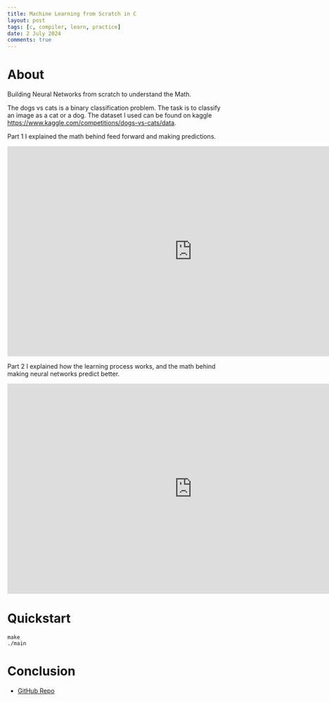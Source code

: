 ```yaml
---
title: Machine Learning from Scratch in C
layout: post
tags: [c, compiler, learn, practice]
date: 2 July 2024
comments: true
---
```


# About

Building Neural Networks from scratch to understand the Math.

The dogs vs cats is a binary classification problem. The task is to classify an
image as a cat or a dog. The dataset I used can be found on kaggle
<https://www.kaggle.com/competitions/dogs-vs-cats/data>.

Part 1 I explained the math behind feed forward and making predictions.

<div class="video-container" align="center">
	<iframe
        title="YouTube video player"
        width="840"
        height="478"
        src="https://www.youtube.com/embed/SOefd2FpSJE"
        frameborder="0"
        allow="accelerometer; autoplay; clipboard-write; encrypted-media; gyroscope; picture-in-picture; web-share"
        allowfullscreen
    >
    </iframe>
</div>

Part 2 I explained how the learning process works, and the math behind making
neural networks predict better.

<div class="video-container" align="center">
	<iframe
        title="YouTube video player"
        width="840"
        height="478"
        src="https://www.youtube.com/embed/SOefd2FpSJE"
        frameborder="0"
        allow="accelerometer; autoplay; clipboard-write; encrypted-media; gyroscope; picture-in-picture; web-share"
        allowfullscreen
    >
    </iframe>
</div>

# Quickstart

```console
make
./main
```

# Conclusion

- [GitHub Repo](https://github.com/alexjercan/nn.h)
